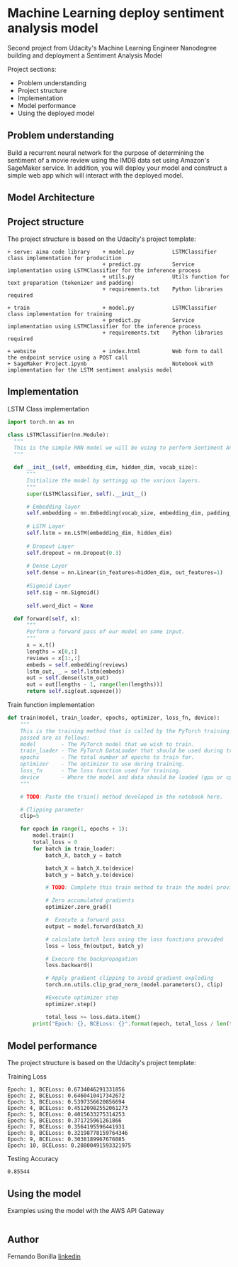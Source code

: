 # Machine Learning deploy sentiment analysis model

Second project from Udacity's Machine Learning Engineer Nanodegree building and deployment a Sentiment Analysis Model

Project sections:

- Problem understanding
- Project structure
- Implementation
- Model performance
- Using the deployed model

## Problem understanding

Build a recurrent neural network for the purpose of determining the sentiment of a movie review using the IMDB data set using Amazon's SageMaker service. In addition, you will deploy your model and construct a simple web app which will interact with the deployed model.


## Model Architecture



## Project structure

The project structure is based on the Udacity's project template:

```
+ serve: aima code library    + model.py            LSTMClassifier class implementation for producition
                              + predict.py          Service implementation using LSTMClassifier for the inference process
                              + utils.py            Utils function for text preparation (tokenizer and padding)
                              + requirements.txt    Python libraries required 

+ train                       + model.py            LSTMClassifier class implementation for training
                              + predict.py          Service implementation using LSTMClassifier for the inference process
                              + requirements.txt    Python libraries required 

+ website                     + index.html          Web form to dall the endpoint service using a POST call
+ SageMaker Project.ipynb                           Notebook with implementation for the LSTM sentiment analysis model

```

## Implementation

LSTM Class implementation

  ```Python
  import torch.nn as nn

class LSTMClassifier(nn.Module):
    """
    This is the simple RNN model we will be using to perform Sentiment Analysis.
    """

    def __init__(self, embedding_dim, hidden_dim, vocab_size):
        """
        Initialize the model by settingg up the various layers.
        """
        super(LSTMClassifier, self).__init__()

        # Embedding layer
        self.embedding = nn.Embedding(vocab_size, embedding_dim, padding_idx=0)
        
        # LSTM Layer
        self.lstm = nn.LSTM(embedding_dim, hidden_dim)
        
        # Dropout Layer
        self.dropout = nn.Dropout(0.3)
        
        # Dense Layer
        self.dense = nn.Linear(in_features=hidden_dim, out_features=1)
        
        #Sigmoid Layer
        self.sig = nn.Sigmoid()
        
        self.word_dict = None

    def forward(self, x):
        """
        Perform a forward pass of our model on some input.
        """
        x = x.t()
        lengths = x[0,:]
        reviews = x[1:,:]
        embeds = self.embedding(reviews)
        lstm_out, _ = self.lstm(embeds)
        out = self.dense(lstm_out)
        out = out[lengths - 1, range(len(lengths))]
        return self.sig(out.squeeze())
  ```

Train function implementation

  ```Python
  def train(model, train_loader, epochs, optimizer, loss_fn, device):
      """
      This is the training method that is called by the PyTorch training script. The parameters
      passed are as follows:
      model        - The PyTorch model that we wish to train.
      train_loader - The PyTorch DataLoader that should be used during training.
      epochs       - The total number of epochs to train for.
      optimizer    - The optimizer to use during training.
      loss_fn      - The loss function used for training.
      device       - Where the model and data should be loaded (gpu or cpu).
      """

      # TODO: Paste the train() method developed in the notebook here.

      # Clipping parameter
      clip=5 

      for epoch in range(1, epochs + 1):
          model.train()
          total_loss = 0
          for batch in train_loader:         
              batch_X, batch_y = batch

              batch_X = batch_X.to(device)
              batch_y = batch_y.to(device)

              # TODO: Complete this train method to train the model provided.

              # Zero accumulated gradients
              optimizer.zero_grad()

              #  Execute a forward pass
              output = model.forward(batch_X)

              # calculate batch loss using the loss functions provided
              loss = loss_fn(output, batch_y)

              # Execure the backpropagation
              loss.backward()

              # Apply gradient clipping to avoid gradient exploding
              torch.nn.utils.clip_grad_norm_(model.parameters(), clip)

              #Execute optimizer step
              optimizer.step()

              total_loss += loss.data.item()
          print("Epoch: {}, BCELoss: {}".format(epoch, total_loss / len(train_loader)))
  ```

## Model performance

The project structure is based on the Udacity's project template:

Training Loss
  ```
  Epoch: 1, BCELoss: 0.6734046291331856
  Epoch: 2, BCELoss: 0.6460410417342672
  Epoch: 3, BCELoss: 0.5397356620856694
  Epoch: 4, BCELoss: 0.45120982552061273
  Epoch: 5, BCELoss: 0.4015633275314253
  Epoch: 6, BCELoss: 0.371725961261866
  Epoch: 7, BCELoss: 0.3564195596441931
  Epoch: 8, BCELoss: 0.32198778159764346
  Epoch: 9, BCELoss: 0.3038189967676085
  Epoch: 10, BCELoss: 0.28800491593321975
  ```
Testing Accuracy
  ```
  0.85544
  ```


## Using the model

Examples using the model with the AWS API Gateway


![]()




## Author 
Fernando Bonilla [linkedin](https://www.linkedin.com/in/fer-bonilla/)
